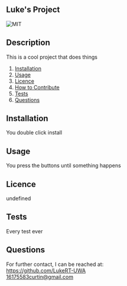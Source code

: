 
## Luke's Project

![MIT](https://img.shields.io/badge/MIT-Licensed-green)

## Description
This is a cool project that does things

1. [Installation](#Installation)
2. [Usage](#Usage)
3. [Licence](#Licence)
4. [How to Contribute](#How-to-Contribute)
5. [Tests](#Tests)
6. [Questions](#Questions)

## Installation
You double click install

## Usage
You press the buttons until something happens

## Licence
undefined

## Tests
Every test ever

## Questions
For further contact, I can be reached at:  
https://github.com/LukeRT-UWA  
16175583curtin@gmail.com
